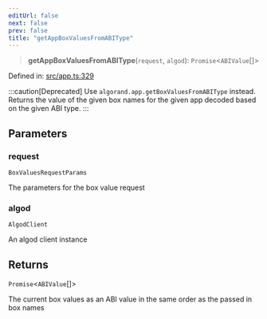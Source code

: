 ```yaml
---
editUrl: false
next: false
prev: false
title: "getAppBoxValuesFromABIType"
---
```


> **getAppBoxValuesFromABIType**(`request`, `algod`): `Promise`\<`ABIValue`[]\>

Defined in: [src/app.ts:329](https://github.com/algorandfoundation/algokit-utils-ts/blob/45957336d0cbf88c980c0a3343335a5e5e142c93/src/app.ts#L329)

:::caution[Deprecated]
Use `algorand.app.getBoxValuesFromABIType` instead.
Returns the value of the given box names for the given app decoded based on the given ABI type.
:::

## Parameters

### request

`BoxValuesRequestParams`

The parameters for the box value request

### algod

`AlgodClient`

An algod client instance

## Returns

`Promise`\<`ABIValue`[]\>

The current box values as an ABI value in the same order as the passed in box names
